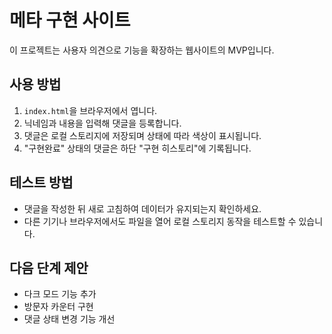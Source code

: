# 메타 구현 사이트

이 프로젝트는 사용자 의견으로 기능을 확장하는 웹사이트의 MVP입니다.

## 사용 방법
1. `index.html`을 브라우저에서 엽니다.
2. 닉네임과 내용을 입력해 댓글을 등록합니다.
3. 댓글은 로컬 스토리지에 저장되며 상태에 따라 색상이 표시됩니다.
4. "구현완료" 상태의 댓글은 하단 "구현 히스토리"에 기록됩니다.

## 테스트 방법
- 댓글을 작성한 뒤 새로 고침하여 데이터가 유지되는지 확인하세요.
- 다른 기기나 브라우저에서도 파일을 열어 로컬 스토리지 동작을 테스트할 수 있습니다.

## 다음 단계 제안
- 다크 모드 기능 추가
- 방문자 카운터 구현
- 댓글 상태 변경 기능 개선
